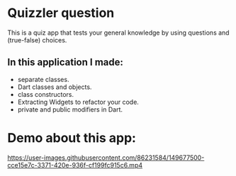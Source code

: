 # Quizzler question

This is a quiz app that tests your general knowledge by using questions and (true-false) choices.

## In this application I made:
* separate classes.
* Dart classes and objects.
* class constructors.
* Extracting Widgets to refactor your code.
* private and public modifiers in Dart.
# Demo about this app:


https://user-images.githubusercontent.com/86231584/149677500-cce15e7c-3371-420e-936f-cf199fc915c6.mp4

